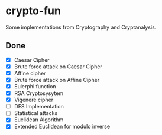 # crypto-fun
Some implementations from Cryptography and Cryptanalysis.
## Done
- [x] Caesar Cipher
- [x] Brute force attack on Caesar Cipher
- [x] Affine cipher
- [x] Brute force attack on Affine Cipher
- [x] Eulerphi function
- [x] RSA Cryptosysytem
- [x] Vigenere cipher
- [ ] DES Implementation
- [ ] Statistical attacks
- [x] Euclidean Algorithm
- [x] Extended Euclidean for modulo inverse
